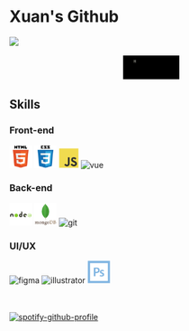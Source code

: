 # Xuan's Github
[![](https://img.shields.io/badge/website-orange?&style=for-the-badge&logo=Google%20chrome&logoColor=white)](https://xuanlin129.github.io)

<div align="center">
  <img src="hello.gif" width="100vw">
</div>

## Skills
<div background="#fff">
  <h3>Front-end</h3>
  <img src="https://raw.githubusercontent.com/devicons/devicon/master/icons/html5/html5-original-wordmark.svg" alt="html5" width="40" height="40"/>
  <img src="https://raw.githubusercontent.com/devicons/devicon/master/icons/css3/css3-original-wordmark.svg" alt="css3" width="40" height="40"/>
  <img src="https://raw.githubusercontent.com/devicons/devicon/master/icons/javascript/javascript-original.svg" alt="javascript" width="35" height="35"/>
  <img src="https://avatars.githubusercontent.com/u/6128107?s=200&v=4" alt="vue" width="40" height="40"/>
</div>
<div>
  <h3>Back-end</h3>
  <img src="https://raw.githubusercontent.com/devicons/devicon/master/icons/nodejs/nodejs-original-wordmark.svg" alt="nodejs" width="40" height="40"/>
  <img src="https://raw.githubusercontent.com/devicons/devicon/master/icons/mongodb/mongodb-original-wordmark.svg" alt="mongodb" width="40" height="40"/>
  <img src="https://www.vectorlogo.zone/logos/git-scm/git-scm-icon.svg" alt="git" width="40" height="40"/>
</div>
<div>
  <h3>UI/UX</h3>
  <img src="https://www.vectorlogo.zone/logos/figma/figma-icon.svg" alt="figma" width="40" height="40"/>
  <img src="https://www.vectorlogo.zone/logos/adobe_illustrator/adobe_illustrator-icon.svg" alt="illustrator" width="40" height="40"/>
  <img src="https://raw.githubusercontent.com/devicons/devicon/master/icons/photoshop/photoshop-line.svg" alt="photoshop" width="40" height="40"/>
</div>
<br>
<br>

[![spotify-github-profile](https://spotify-github-profile.vercel.app/api/view?uid=31ljg53skxio2foe5evh2n7qz3qi&cover_image=true&theme=default&show_offline=false&background_color=121212&interchange=true&bar_color=53b14f&bar_color_cover=false)](https://spotify-github-profile.vercel.app/api/view?uid=31ljg53skxio2foe5evh2n7qz3qi&redirect=true)

<!---
xuanlin129/xuanlin129 is a ✨ special ✨ repository because its `README.md` (this file) appears on your GitHub profile.
You can click the Preview link to take a look at your changes.
--->
